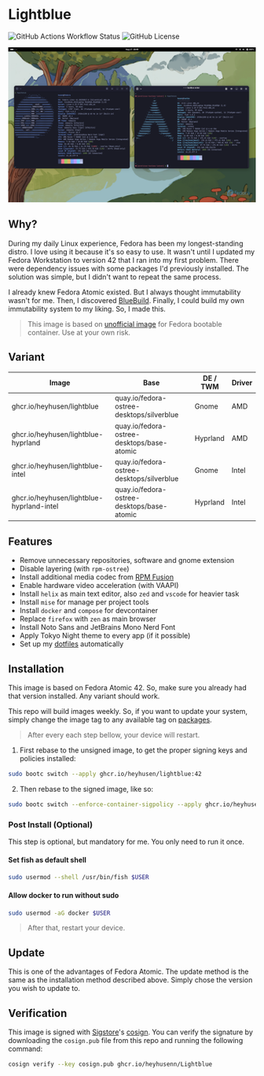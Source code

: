 # Lightblue

![GitHub Actions Workflow Status](https://img.shields.io/github/actions/workflow/status/heyhusen/lightblue/build.yml?style=flat-square&label=CI) ![GitHub License](https://img.shields.io/github/license/heyhusen/lightblue?style=flat-square)

![Screenshot](./screenshot.png)

## Why?

During my daily Linux experience, Fedora has been my longest-standing distro. I
love using it because it's so easy to use. It wasn't until I updated my Fedora
Workstation to version 42 that I ran into my first problem. There were
dependency issues with some packages I'd previously installed. The solution was
simple, but I didn't want to repeat the same process.

I already knew Fedora Atomic existed. But I always thought immutability wasn't
for me. Then, I discovered [BlueBuild](https://blue-build.org/). Finally, I
could build my own immutability system to my liking. So, I made this.

> This image is based on
[unofficial image](https://gitlab.com/fedora/ostree/ci-test) for Fedora bootable
container. Use at your own risk.

## Variant

| Image                                     | Base                                        | DE / TWM  | Driver  |
| ----------------------------------------- | ------------------------------------------- | --------- | ------- |
| ghcr.io/heyhusen/lightblue                | quay.io/fedora-ostree-desktops/silverblue   | Gnome     | AMD     |
| ghcr.io/heyhusen/lightblue-hyprland       | quay.io/fedora-ostree-desktops/base-atomic  | Hyprland  | AMD     |
| ghcr.io/heyhusen/lightblue-intel          | quay.io/fedora-ostree-desktops/silverblue   | Gnome     | Intel   |
| ghcr.io/heyhusen/lightblue-hyprland-intel | quay.io/fedora-ostree-desktops/base-atomic  | Hyprland  | Intel   |

## Features

- Remove unnecessary repositories, software and gnome extension
- Disable layering (with `rpm-ostree`)
- Install additional media codec from [RPM Fusion](https://rpmfusion.org/Howto/Multimedia?highlight=%28%5CbCategoryHowto%5Cb%29)
- Enable hardware video acceleration (with VAAPI)
- Install `helix` as main text editor, also `zed` and `vscode` for heavier task
- Install `mise` for manage per project tools
- Install `docker` and `compose` for devcontainer
- Replace `firefox` with `zen` as main browser
- Install Noto Sans and JetBrains Mono Nerd Font
- Apply Tokyo Night theme to every app (if it possible)
- Set up my [dotfiles](https://github.com/heyhusen/dotfiles) automatically

## Installation

This image is based on Fedora Atomic 42. So, make sure you already had that
version installed. Any variant should work.

This repo will build images weekly. So, if you want to update your system, simply
change the image tag to any available tag on [packages](https://github.com/heyhusen?tab=packages&repo_name=lightblue).

> After every each step bellow, your device will restart.

1.  First rebase to the unsigned image, to get the proper signing keys and
policies installed:

  ```sh
  sudo bootc switch --apply ghcr.io/heyhusen/lightblue:42
  ```
2. Then rebase to the signed image, like so:

  ```sh
  sudo bootc switch --enforce-container-sigpolicy --apply ghcr.io/heyhusen/lightblue:42
  ```

### Post Install (Optional)

This step is optional, but mandatory for me. You only need to run it once.

#### Set fish as default shell

```sh
sudo usermod --shell /usr/bin/fish $USER
```

#### Allow docker to run without sudo

```sh
sudo usermod -aG docker $USER
```

> After that, restart your device.

## Update
This is one of the advantages of Fedora Atomic. The update method is the same as
the installation method described above. Simply chose the version you wish to
update to.

## Verification

This image is signed with [Sigstore](https://www.sigstore.dev/)'s [cosign](https://github.com/sigstore/cosign). You can verify the signature by
downloading the `cosign.pub` file from this repo and running the following
command:

```sh
cosign verify --key cosign.pub ghcr.io/heyhusenn/Lightblue
```
